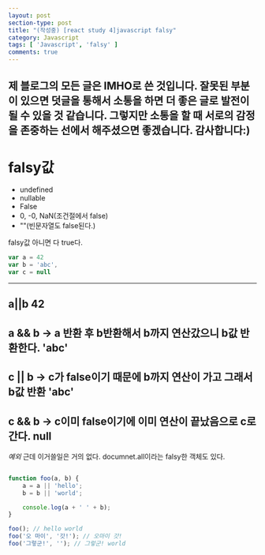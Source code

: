 ```yaml
---
layout: post
section-type: post
title: "(작성중) [react study 4]javascript falsy"
category: Javascript
tags: [ 'Javascript', 'falsy' ]
comments: true
---
```

제 블로그의 모든 글은 IMHO로 쓴 것입니다.
잘못된 부분이 있으면 덧글을 통해서 소통을 하면 더 좋은 글로 발전이 될 수 있을 것 같습니다.
그렇지만 소통을 할 때 서로의 감정을 존중하는 선에서 해주셨으면 좋겠습니다.
감사합니다:)
---

# falsy값
- undefined
- nullable
- False
- 0, -0, NaN(조건절에서 false)
- ""(빈문자열도 false된다.)


falsy값 아니면 다 true다.

``` javascript
var a = 42
var b = 'abc',
var c = null
```
---
a||b
42
---
a && b  -> a 반환 후 b반환해서 b까지 연산갔으니 b값 반환한다.
'abc'
---
c || b -> c가 false이기 때문에 b까지 연산이 가고 그래서 b값 반환
'abc'
---
c && b  -> c이미 false이기에 이미 연산이 끝났음으로 c로 간다.
null
---
*예외*
근데 이거쓸일은 거의 없다.
documnet.all이라는 falsy한 객체도 있다.


``` javascript

function foo(a, b) {
	a = a || 'hello';
	b = b || 'world';

	console.log(a + ' ' + b);
}

foo(); // hello world
foo('오 마이', '갓!'); // 오마이 갓!
foo('그렇군!', ''); // 그렇군! world
```
